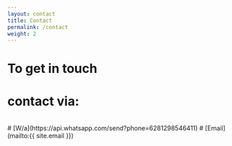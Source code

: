```yaml
---
layout: contact
title: Contact
permalink: /contact
weight: 2
---
```


# To get in touch
# contact via: 
<br>
# [W/a](https://api.whatsapp.com/send?phone=6281298546411)
# [Email](mailto:{{ site.email }})
